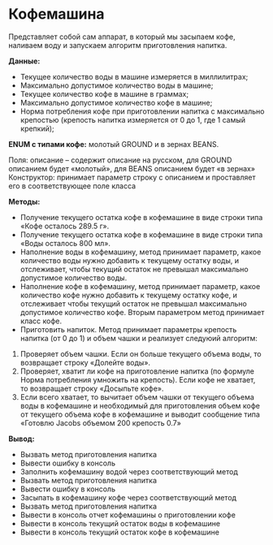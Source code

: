 # **Кофемашина**

Представляет собой сам аппарат, в который мы засыпаем кофе, наливаем воду и запускаем алгоритм приготовления напитка.

**Данные:**

* Текущее количество воды в машине измеряется в миллилитрах;
* Максимально допустимое количество воды в машине;
* Текущее количество кофе в машине в граммах;
* Максимально допустимое количество кофе в машине;
* Норма потребления кофе при приготовлении напитка с максимально крепостью (крепость напитка измеряется от 0 до 1, где 1 самый крепкий);

**ENUM с типами кофе:** молотый GROUND и в зернах BEANS.

Поля: описание – содержит описание на русском, для GROUND описанием будет «молотый», для BEANS описанием будет «в зернах»
Конструктор: принимает параметр строку с описанием и проставляет его в соответствующее поле класса


**Методы:**

* Получение текущего остатка кофе в кофемашине в виде строки типа «Кофе осталось 289.5 г».
* Получение текущего остатка кофе в кофемашине в виде строки типа «Воды осталось 800 мл».
* Наполнение воды в кофемашину, метод принимает параметр, какое количество воды нужно добавить к текущему остатку воды, и отслеживает, чтобы текущий остаток не превышал максимально допустимое количество воды.
* Наполнение кофе в кофемашину, метод принимает параметр, какое количество кофе нужно добавить к текущему остатку кофе, и отслеживает чтобы текущий остаток не превышал максимально допустимое количество кофе. Вторым параметром метод принимает класс кофе.
* Приготовить напиток. Метод принимает параметры крепость напитка (от 0 до 1) и объем чашки и реализует следуюий алгоритм:

1. Проверяет объем чашки. Если он больше текущего объема воды, то возвращает строку «Долейте воды».
2. Проверяет, хватит ли кофе на приготовление напитка (по формуле Норма потребления умножить на крепость). Если кофе не хватает, то возвращает строку «Досыпьте кофе».
3. Если всего хватает, то вычитает объем чашки от текущего объема воды в кофемашине и необходимый для приготовления объем кофе от текущего объема кофе в кофемашине и выводит сообщение типа «Готовлю Jacobs объемом 200 крепость 0.7»


**Вывод:**

* Вызвать метод приготовления напитка
* Вывести ошибку в консоль
* Заполнить кофемашину водой через соответствующий метод
* Вызвать метод приготовления напитка
* Вывести ошибку в консоль
* Засыпать в кофемашину кофе через соответствующий метод
* Вызвать метод приготовления напитка
* Вывести в консоль отчет кофемашины о приготовлении кофе
* Вывести в консоль текущий остаток воды в кофемашине
* Вывести в консоль текущий остаток кофе в кофемашине
